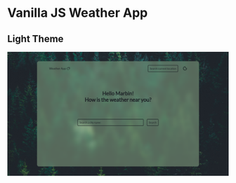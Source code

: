# Vanilla JS Weather App

## Light Theme

![alt text](https://github.com/marvin-dev76/vanilla-js-weather-app/blob/main/screenshots/light1.png)
